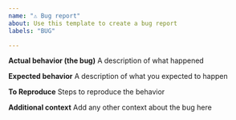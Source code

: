 ```yaml
---
name: "⚠️ Bug report"
about: Use this template to create a bug report
labels: "BUG"

---
```


**Actual behavior (the bug)**
A description of what happened

**Expected behavior**
A description of what you expected to happen

**To Reproduce**
Steps to reproduce the behavior

**Additional context**
Add any other context about the bug here
